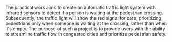 The practical work aims to create an automatic traffic light system with infrared sensors to detect if a person is waiting at the pedestrian crossing. Subsequently, the traffic light will show the red signal for cars, prioritizing pedestrians only when someone is waiting at the crossing, rather than when it's empty.
The purpose of such a project is to provide users with the ability to streamline traffic flow in congested cities and prioritize pedestrian safety.
